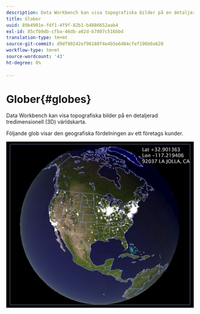 ```yaml
---
description: Data Workbench kan visa topografiska bilder på en detaljerad tredimensionell (3D) världskarta.
title: Glober
uuid: 89b4901e-fdf1-4f9f-82b1-b4886652aab4
exl-id: 85cfb9db-cfba-46db-a02d-b7807c516bbd
translation-type: tm+mt
source-git-commit: d9df90242ef96188f4e4b5e6d04cfef196b0a628
workflow-type: tm+mt
source-wordcount: '43'
ht-degree: 0%

---
```


# Glober{#globes}

Data Workbench kan visa topografiska bilder på en detaljerad tredimensionell (3D) världskarta.

Följande glob visar den geografiska fördelningen av ett företags kunder.

![](assets/vis_Globe_RollOverLatLong.png)
